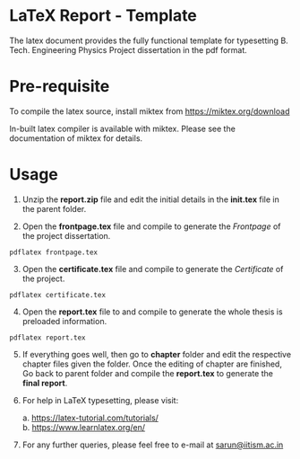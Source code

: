 # LaTeX Report - Template
The latex document provides the fully functional template for typesetting B. Tech. Engineering Physics Project dissertation in the pdf format.  

# Pre-requisite
To compile the latex source, install miktex from https://miktex.org/download

In-built latex compiler is available with miktex. Please see the documentation of miktex for details.

# Usage 

1. Unzip the **report.zip** file and edit the initial details in the **init.tex** file in the parent folder.

2. Open the **frontpage.tex** file and compile to generate the _Frontpage_ of the project dissertation. 

`pdflatex frontpage.tex`

3. Open the **certificate.tex** file and compile to generate the _Certificate_ of the project. 

`pdflatex certificate.tex`

4. Open the **report.tex** file to and compile to generate the whole thesis is preloaded information. 

`pdflatex report.tex`

5. If everything goes well, then go to **chapter** folder and edit the respective chapter files given the folder. Once the editing of chapter are finished, Go back to parent folder and compile the **report.tex** to generate the **final report**.

6. For help in LaTeX typesetting, please visit: 

    a. https://latex-tutorial.com/tutorials/      
    b. https://www.learnlatex.org/en/

7. For any further queries, please feel free to e-mail at sarun@iitism.ac.in
